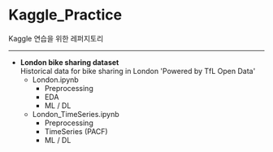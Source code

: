 # Kaggle_Practice

Kaggle 연습을 위한 레퍼지토리

-----------

* **London bike sharing dataset**  
Historical data for bike sharing in London 'Powered by TfL Open Data'
    * London.ipynb
        * Preprocessing
        * EDA
        * ML / DL
    * London_TimeSeries.ipynb
        * Preprocessing
        * TimeSeries (PACF)
        * ML / DL